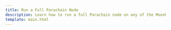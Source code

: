 ```yaml
---
title: Run a Full Parachain Node
description: Learn how to run a full Parachain node on any of the Moonbeam networks using Docker or Systemd, so you can have your own RPC Endpoint or produce blocks.
template: main.html
---
```


<div class='subsection-wrapper'></div>
